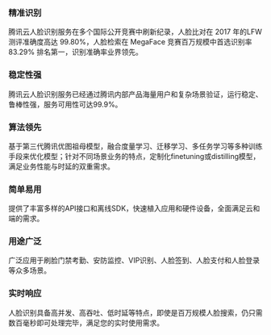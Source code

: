 ### 精准识别
腾讯云人脸识别服务在多个国际公开竞赛中刷新纪录，人脸比对在 2017 年的LFW 测评准确度高达 99.80%，人脸检索在 MegaFace 竞赛百万规模中首选识别率 83.29% 排名第一，识别准确率业界领先。

### 稳定性强
腾讯云人脸识别服务已经通过腾讯内部产品海量用户和复杂场景验证，运行稳定、鲁棒性强，服务可用性可达99.9%。

### 算法领先
基于第三代腾讯优图祖母模型，融合度量学习、迁移学习、多任务学习等多种训练手段来优化模型；针对不同场景业务的特点，定制化finetuning或distilling模型，满足业务性能与时延的双重需求。

### 简单易用
提供了丰富多样的API接口和离线SDK，快速植入应用和硬件设备，全面满足云和端的需求。

### 用途广泛
广泛应用于刷脸门禁考勤、安防监控、VIP识别、人脸签到、人脸支付和人脸登录等众多场景。

### 实时响应
人脸识别具备高并发、高吞吐、低时延等特点，即使是百万规模人脸搜索，仍只需数百毫秒即可处理完毕，满足您的实时使用需求。
